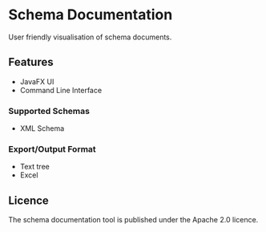 # Schema Documentation

User friendly visualisation of schema documents.

## Features

* JavaFX UI
* Command Line Interface

### Supported Schemas

* XML Schema

### Export/Output Format

* Text tree
* Excel

## Licence

The schema documentation tool is published under the Apache 2.0 licence.
